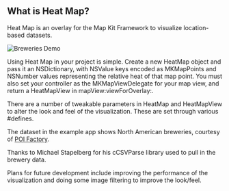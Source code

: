 What is Heat Map?
-----------------------

Heat Map is an overlay for the Map Kit Framework to visualize location-based datasets.

![Breweries Demo](https://github.com/ryanolsonk/HeatMapDemo/blob/master/shots/example.png)

Using Heat Map in your project is simple. Create a new HeatMap object and pass it an NSDictionary, with NSValue keys encoded as MKMapPoints and NSNumber values representing the relative heat of that map point. You must also set your controller as the MKMapViewDelegate for your map view, and return a HeatMapView in mapView:viewForOverlay:.

There are a number of tweakable parameters in HeatMap and HeatMapView to alter the look and feel of the visualization. These are set through various #defines.

The dataset in the example app shows North American breweries, courtesy of [POI Factory](http://www.poi-factory.com/).

Thanks to Michael Stapelberg for his cCSVParse library used to pull in the brewery data.

Plans for future development include improving the performance of the visualization and doing some image filtering to improve the look/feel. 



